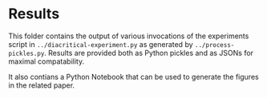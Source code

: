# Results

This folder contains the output of various invocations of the experiments script in `../diacritical-experiment.py` as generated by `../process-pickles.py`. Results are provided both as Python pickles and as JSONs for maximal compatability.

It also contians a Python Notebook that can be used to generate the figures in the related paper.